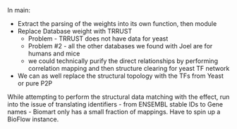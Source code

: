 In main: 
- Extract the parsing of the weights into its own function, then module
- Replace Database weight with TRRUST
    - Problem - TRRUST does not have data for yeast
    - Problem #2 - all the other databases we found with Joel are for humans and mice
    - we could technically purify the direct relationships by performing correlation mapping
    and then structure clearing for yeast TF network
- We can as well replace the structural topology with the TFs from Yeast or pure P2P

While attempting to perform the structural data matching with the effect, run into the issue
of translating identifiers - from ENSEMBL stable IDs to Gene names - Biomart only
has a small fraction of mappings. Have to spin up a BioFlow instance.